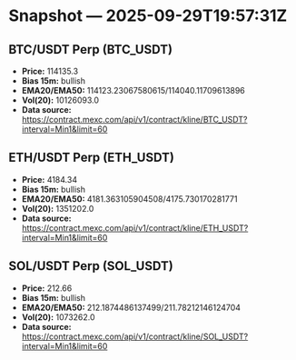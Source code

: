 # Snapshot — 2025-09-29T19:57:31Z

## BTC/USDT Perp (BTC_USDT)
- **Price:** 114135.3
- **Bias 15m:** bullish
- **EMA20/EMA50:** 114123.23067580615/114040.11709613896
- **Vol(20):** 10126093.0
- **Data source:** https://contract.mexc.com/api/v1/contract/kline/BTC_USDT?interval=Min1&limit=60

## ETH/USDT Perp (ETH_USDT)
- **Price:** 4184.34
- **Bias 15m:** bullish
- **EMA20/EMA50:** 4181.363105904508/4175.730170281771
- **Vol(20):** 1351202.0
- **Data source:** https://contract.mexc.com/api/v1/contract/kline/ETH_USDT?interval=Min1&limit=60

## SOL/USDT Perp (SOL_USDT)
- **Price:** 212.66
- **Bias 15m:** bullish
- **EMA20/EMA50:** 212.1874486137499/211.78212146124704
- **Vol(20):** 1073262.0
- **Data source:** https://contract.mexc.com/api/v1/contract/kline/SOL_USDT?interval=Min1&limit=60
